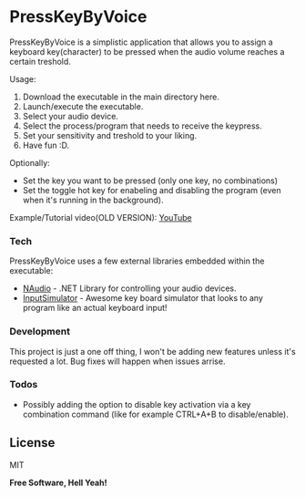 # PressKeyByVoice


PressKeyByVoice is a simplistic application that allows you to assign a keyboard key(character) to be pressed when the audio volume reaches a certain treshold. 

Usage:
   1. Download the executable in the main directory here.
   2. Launch/execute the executable.
   3. Select your audio device.
   4. Select the process/program that needs to receive the keypress.
   5. Set your sensitivity and treshold to your liking.
   6. Have fun :D.
   
Optionally:
 - Set the key you want to be pressed (only one key, no combinations)
 - Set the toggle hot key for enabeling and disabling the program (even when it's running in the background).

Example/Tutorial video(OLD VERSION): [YouTube](https://youtu.be/9NwvD_isYZ8)

### Tech

PressKeyByVoice uses a few external libraries embedded within the executable:

* [NAudio](https://naudio.codeplex.com/) - .NET Library for controlling your audio devices.
* [InputSimulator](https://inputsimulator.codeplex.com/) - Awesome key board simulator that looks to any program like an actual keyboard input!


### Development
This project is just a one off thing, I won't be adding new features unless it's requested a lot. Bug fixes will happen when issues arrise. 

### Todos

- Possibly adding the option to disable key activation via a key combination command (like for example CTRL+A+B to disable/enable).

License
----

MIT


**Free Software, Hell Yeah!**

